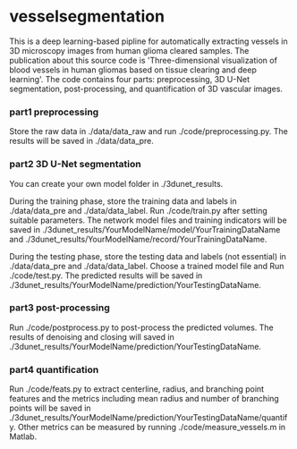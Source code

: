 # vesselsegmentation
This is a deep learning-based pipline for automatically extracting vessels in 3D microscopy images from human glioma cleared samples. The publication about this source code is 'Three-dimensional visualization of blood vessels in human gliomas based on tissue clearing and deep learning'. The code contains four parts: preprocessing, 3D U-Net segmentation, post-processing, and quantification of 3D vascular images.

### part1 preprocessing
Store the raw data in ./data/data_raw and run ./code/preprocessing.py. The results will be saved in ./data/data_pre.

### part2 3D U-Net segmentation
You can create your own model folder in ./3dunet_results. 

During the training phase, store the training data and labels in ./data/data_pre and ./data/data_label. Run ./code/train.py after setting suitable parameters. The network model files and training indicators will be saved in ./3dunet_results/YourModelName/model/YourTrainingDataName and ./3dunet_results/YourModelName/record/YourTrainingDataName. 

During the testing phase, store the testing data and labels (not essential) in ./data/data_pre and ./data/data_label. Choose a trained model file and Run ./code/test.py. The predicted results will be saved in ./3dunet_results/YourModelName/prediction/YourTestingDataName.

### part3 post-processing
Run ./code/postprocess.py to post-process the predicted volumes. The results of denoising and closing will saved in ./3dunet_results/YourModelName/prediction/YourTestingDataName.

### part4 quantification
Run ./code/feats.py to extract centerline, radius, and branching point features and the metrics including mean radius and number of branching points will be saved in
./3dunet_results/YourModelName/prediction/YourTestingDataName/quantify. Other metrics can be measured by running ./code/measure_vessels.m in Matlab.

